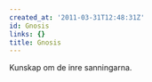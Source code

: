 ```yaml
---
created_at: '2011-03-31T12:48:31Z'
id: Gnosis
links: {}
title: Gnosis
---
```


Kunskap om de inre sanningarna.
